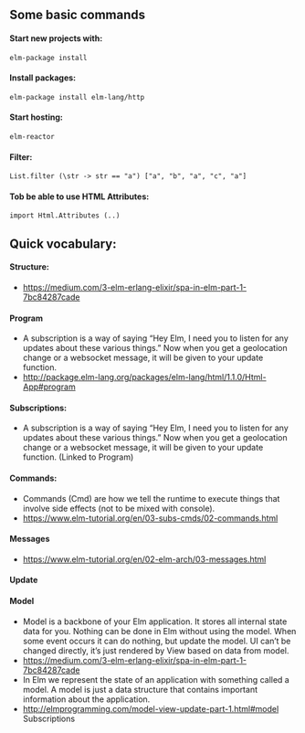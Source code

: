 ## Some basic commands

#### Start new projects with:
```
elm-package install
```
#### Install packages:
```
elm-package install elm-lang/http
```

#### Start hosting:
```
elm-reactor
```

#### Filter:
```
List.filter (\str -> str == "a") ["a", "b", "a", "c", "a"]
```

#### Tob be able to use HTML Attributes:
```
import Html.Attributes (..)
```

## Quick vocabulary:

#### Structure:
* https://medium.com/3-elm-erlang-elixir/spa-in-elm-part-1-7bc84287cade

#### Program
* A subscription is a way of saying “Hey Elm, I need you to listen for any updates about these various things.” Now when you get a geolocation change or a websocket message, it will be given to your update function.
* http://package.elm-lang.org/packages/elm-lang/html/1.1.0/Html-App#program

#### Subscriptions:
* A subscription is a way of saying “Hey Elm, I need you to listen for any updates about these various things.” Now when you get a geolocation change or a websocket message, it will be given to your update function. (Linked to Program)

#### Commands:
* Commands (Cmd) are how we tell the runtime to execute things that involve side effects (not to be mixed with console).
* https://www.elm-tutorial.org/en/03-subs-cmds/02-commands.html

#### Messages
* https://www.elm-tutorial.org/en/02-elm-arch/03-messages.html

#### Update
#### Model
* Model is a backbone of your Elm application. It stores all internal state data for you. Nothing can be done in Elm without using the model. When some event occurs it can do nothing, but update the model. UI can’t be changed directly, it’s just rendered by View based on data from model.
* https://medium.com/3-elm-erlang-elixir/spa-in-elm-part-1-7bc84287cade
* In Elm we represent the state of an application with something called a model. A model is just a data structure that contains important information about the application.
* http://elmprogramming.com/model-view-update-part-1.html#model
Subscriptions
